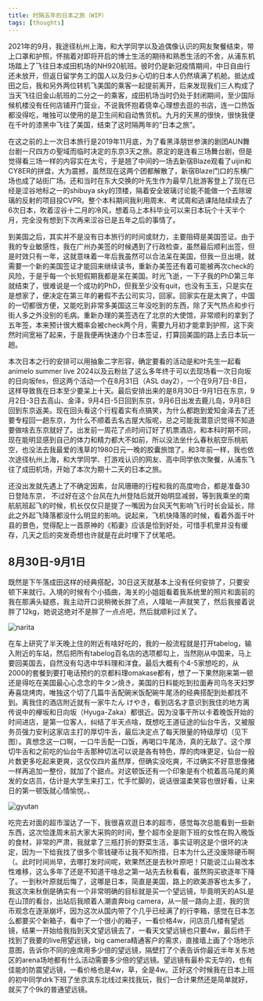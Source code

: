 ```yaml
---
title: 时隔五年的日本之旅（WIP）
tags: [thoughts]
---
```


2021年的9月，我途径杭州上海，和大学同学以及追偶像认识的网友聚餐结束，带上口罩和护照，怀揣着对即将开启的博士生活的期待和熟悉生活的不舍，从浦东机场踏上了飞往日本成田机场的NH920航班。彼时仍是新冠疫情期间，中日自由行还未放开，但返日留学务工的国人以及归乡心切的日本人仍然填满了机舱。抵达成田之后，我和另外两位转机飞美国的乘客一起提前离开，后来发现我们三人构成了当天飞往旧金山航班的二分之一的乘客，成田机场当时仍处于封闭期间，至少国际候机楼没有任何店铺开门营业，不说我怀抱着侥幸心理想去逛的书店，连一口热饭都没得吃，唯独可以使用的是卫生间和自动售货机。九月的天黑的很快，很快我便在千叶的漆黑中飞往了美国，结束了这时隔两年的“日本之旅”。

在这之前的上一次日本旅行是2019年11月底，为了看黑泽朋世参演的剧团AUN舞台剧一尺四方の聖域而临时决定的东京3天之旅。原定的是连看三场舞台剧，但是觉得看三场一样的内容实在太亏，于是翘了中间的一场去新宿Blaze观看了uijin和CY8ER的拼盘，大为震撼，虽然现在这两个团都解散了，新宿Blaze门口的东横广场也成了站街广场。还和当时在东大交换的叶先生作为最早几批游客登上了现在已经是涩谷地标之一的shibuya sky的顶楼，隔着安全玻璃讨论能不能做一个去除玻璃的反射的项目投CVPR。整个本科期间我利用周末、考试周和逃课陆陆续续去了6次日本，吹着涩谷十二月的冷风，想着马上本科毕业可以来日本玩个十天半个月，完全没有想到下次再来涩谷已是五年之后的事情了。

到美国之后，其实并不是没有日本旅行的时间或财力，主要阻碍是美国签证。由于我的专业敏感性，我在广州办美签的时候遇到了行政检查，虽然最后顺利出签，但是时效只有一年，这就意味着一年后我虽然可以合法呆在美国，但我一旦出境，就需要一个新的美国签证才能回来继续读书，重新办美签还有着可能被再次check的风险，于是乎每一个长短假期我都是呆在美国。时光飞逝，一下子我的PhD第三年就结束了，很难说是一个成功的PhD，但我至少没有quit，也没有玉玉，只是实在是想家了，便决定在第三年的暑假不去公司实习，回家。回家实在是太爽了，中国的一切都很方便，又能吃到非常多美国这三年没吃到的东西，除了天气热点和步行街人多之外没别的毛病。重新办理的美签选在了北京的大使馆，非常顺利的拿到了五年签，本来预计很大概率会被check两个月，需要九月初才能拿到护照，这下突然时间宽裕了起来，于是我便再快速办个日本签证，打算回美国的路上去日本玩一趟。

本次日本之行的安排可以用抽象二字形容，确定要看的活动是和叶先生一起看animelo summer live 2024以及云粉丝了这么多年终于可以去现场看一次日向坂的日向坂fes，但这两个活动一个在8月31日（ASL day2），一个在9月7日-8日，这样导致我在日本至少要呆上十天。最后安排出来的是8月30日-9月1日在东京，9月2日-3日去高山、金泽，9月4日-5日回到东京，9月6日出发去鹿儿岛，9月8日回到东京返美。现在回头看这个行程着实有点搞笑，为什么都跑到爱知金泽去了还要专程回一趟东京，为什么不顺着去名古屋大阪呢，总之可能我潜意识觉得不知道要做啥去东京就好了。出发前一周花了点时间订好了机票酒店，和本科时期不同，现在能明显感到自己的体力和精力都大不如前，所以没法坐什么春秋航空乐桃航空，也没法去我最爱的浅草的1980日元一晚的胶囊旅馆了。和3年前一样，我也依次途径杭州上海，和大学同学、打游戏认识的网友、高中同学依次聚餐，从浦东飞往了成田机场，开始了本次为期十二天的日本之旅。

还没出发就先遇上了不确定因素，台风珊珊的行程和我的高度吻合，都是准备30日登陆东京， 不过好在这个台风在九州登陆后就开始明显减弱，等到我乘坐的南航航班起飞的时候，机长仅仅只是提了一嘴因为台风天气影响飞行时长会延长，除此之外起飞降落都没什么明显的影响。说起来，飞机快降落的时候，看着外面千叶县的景色，觉得配上一首原神的《稻妻》应该是恰到好处，可惜手机里并没有缓存，几天之后的突发奇想也许就是在此时埋下了伏笔吧。



## 8月30日-9月1日

既然是下午落成田这样的经典搭配，30日这天就基本上没有任何安排了，只要安顿下来就行。入境的时候有个小插曲，海关的小姐姐看着我系统里的照片和面前的我在那满头疑惑，我主动开口说稍微长胖了点，人噗呲一声就笑了，然后我接着说胖了12kg，她说这绝对不是胖了一点点吧，然后就顺利过关了。

![narita](/images/travel-2024-09/travel-2024-09/narita.jpg)

在车上研究了半天晚上住的附近有啥好吃的，我的一般流程就是打开tabelog，输入附近的车站，然后把所有tabelog百名店的选项都勾上，当然刚从中国来，马上要回美国去，自然没有勾选中华料理和洋食。最后大概有个4-5家想吃的，从2000的套餐到要打电话预约的京都料理omakase都有，想了一下果然刚来第一顿还是得吃在美国最心心念念的牛タン焼き，美国的日料能吃到拉面寿司乌冬天妇罗寿喜烧烤肉，唯独这个切了几篇牛舌配碗米饭配碗牛尾汤的经典搭配到处都找不到。离我住的酒店附近就有一家牛たん けやき，看到店名才意识到我住的地方离传说中的欅坂和日向坂（Hyuga-Zaka）都很近。因为没事干所以卡着晚饭开始的时间进店，是第一位客人，纠结了半天点啥，既想吃王道征途的仙台牛舌，又被服务员强力安利这家店主打的厚切牛舌，最后决定点了每天限量的特级厚切（见下图）。真想念这一口啊，一口牛舌配一口饭，再喝口牛尾汤，真的无敌了。这个厚切牛舌和之前吃的仙台牛舌那种切法可以说是各有特色，厚的肉味更足，仙台一般片数更多吃起来更爽，这仅仅四片虽然厚，但确实没吃爽，不过确实不好意思像猪一样再追加一整份，就加了个甜点。对这顿饭还有一个印象是有个梳着高马尾的黄发的女店员，估计是大学生来打工，忙手忙脚的，说话很温柔笑容也很好看，让来日的第一顿饭就心情愉悦。、

![gyutan](/images/travel-2024-09/travel-2024-09/gyutan.jpg)

吃完去对面的超市溜达了一下，我很喜欢逛日本的超市，感觉每次总能看到一些新东西，这次恰逢周末前大家大采购的时间，整个超市全是刚下班的女性在购入晚饭的食材，非常的严肃，我就拿了三瓶打折的野菜生活，事实证明这是个很坏的决定，因为一下给我找了很多个零钱硬币让我不知所措，日本为什么还没废除硬币啊（。此时时间尚早，去哪打发时间呢，欸果然还是去秋叶原吧！只能说江山易改本性难移，这么多年了还是不知道干啥总之第一站先去秋看看，虽然购买欲逐年下降了。一到秋叶原就后悔了，这哪是日本，简直是美国，路上的欧美游客也太多了，我这次来秋倒是确实有一个非常明确的目标就是买一个望远镜，毕竟明天的ASL是在山顶的看台，出站后我顺着人潮直奔big camera，从一层一路向上逛，我的货币观念在逐渐崩坏，因为这次从国内带了个几乎已经满了的行李箱，感觉在日本怎么都要买个新箱子，看中了一个很小的箱子，一看价格4w，问店员几楼有望远镜，结果一开始给我指到天文望远镜去了，一看天文望远镜也只要4w，最后终于找到了我要的live用望远镜，big camera精通客户的需求，直接墙上画了个场地示意图，告诉你不同的座席用多少倍的望远镜，隔壁打了个表告诉你最近半年关东地区的arena场地都有什么活动需要多少倍的望远镜。望远镜有最朴实无华的，也有佳能的防震望远镜，一看价格也是4w，草，全是4w。正好这个时候我在日本上班的初中同学drk下班了坐京滨东北线过来找我玩，我们一合计果然还是简单就好，就买了个9k的普通望远镜。

